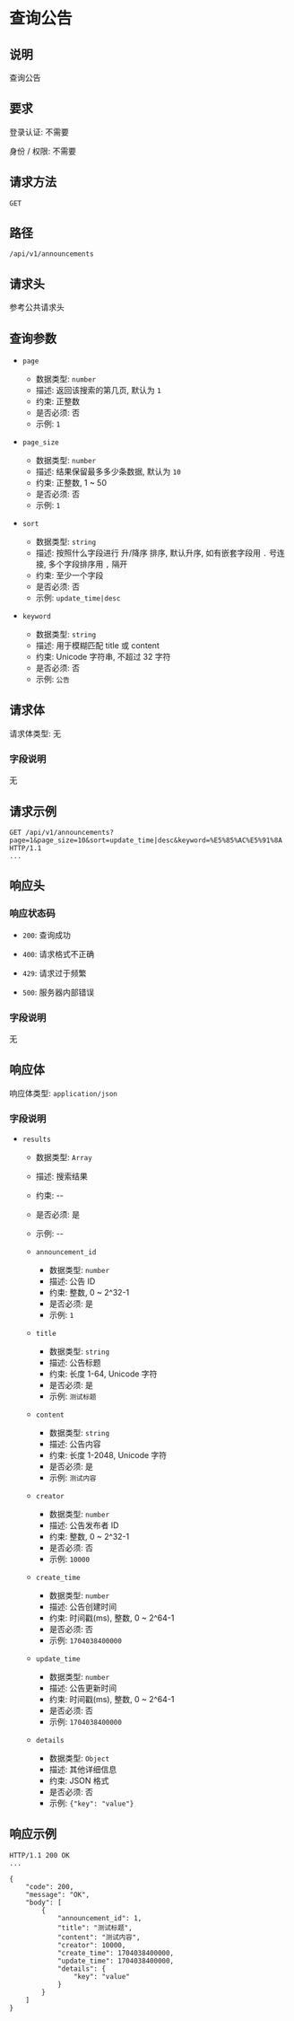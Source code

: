 # 查询公告

## 说明

查询公告

## 要求

登录认证: 不需要

身份 / 权限: 不需要

## 请求方法

`GET`

## 路径

`/api/v1/announcements`

## 请求头

参考公共请求头

## 查询参数

- `page`
    - 数据类型: `number`
    - 描述: 返回该搜索的第几页, 默认为 `1`
    - 约束: 正整数
    - 是否必须: 否
    - 示例: `1`

- `page_size`
    - 数据类型: `number`
    - 描述: 结果保留最多多少条数据, 默认为 `10`
    - 约束: 正整数, 1 ~ 50
    - 是否必须: 否
    - 示例: `1`

- `sort`
    - 数据类型: `string`
    - 描述: 按照什么字段进行 升/降序 排序, 默认升序, 如有嵌套字段用 `.` 号连接, 多个字段排序用 `,` 隔开
    - 约束: 至少一个字段
    - 是否必须: 否
    - 示例: `update_time|desc`

- `keyword`
    - 数据类型: `string`
    - 描述: 用于模糊匹配 title 或 content
    - 约束: Unicode 字符串, 不超过 32 字符
    - 是否必须: 否
    - 示例: `公告`

## 请求体

请求体类型: 无

### 字段说明

无

## 请求示例

```
GET /api/v1/announcements?page=1&page_size=10&sort=update_time|desc&keyword=%E5%85%AC%E5%91%8A HTTP/1.1
...
```

## 响应头

### 响应状态码

- `200`: 查询成功

- `400`: 请求格式不正确

- `429`: 请求过于频繁

- `500`: 服务器内部错误

### 字段说明

无

## 响应体

响应体类型: `application/json`

### 字段说明

- `results`
    - 数据类型: `Array`
    - 描述: 搜索结果
    - 约束: --
    - 是否必须: 是
    - 示例: --

    - `announcement_id`
        - 数据类型: `number`
        - 描述: 公告 ID
        - 约束: 整数, 0 ~ 2^32-1
        - 是否必须: 是
        - 示例: `1`

    - `title`
        - 数据类型: `string`
        - 描述: 公告标题
        - 约束: 长度 1-64, Unicode 字符
        - 是否必须: 是
        - 示例: `测试标题`

    - `content`
        - 数据类型: `string`
        - 描述: 公告内容
        - 约束: 长度 1-2048, Unicode 字符
        - 是否必须: 是
        - 示例: `测试内容`

    - `creator`
        - 数据类型: `number`
        - 描述: 公告发布者 ID
        - 约束: 整数, 0 ~ 2^32-1
        - 是否必须: 否
        - 示例: `10000`

    - `create_time`
        - 数据类型: `number`
        - 描述: 公告创建时间
        - 约束: 时间戳(ms), 整数, 0 ~ 2^64-1
        - 是否必须: 否
        - 示例: `1704038400000`

    - `update_time`
        - 数据类型: `number`
        - 描述: 公告更新时间
        - 约束: 时间戳(ms), 整数, 0 ~ 2^64-1
        - 是否必须: 否
        - 示例: `1704038400000`

    - `details`
        - 数据类型: `Object`
        - 描述: 其他详细信息
        - 约束: JSON 格式
        - 是否必须: 否
        - 示例: `{"key": "value"}`

## 响应示例

```
HTTP/1.1 200 OK
...

{
    "code": 200,
    "message": "OK",
    "body": [
        {
            "announcement_id": 1,
            "title": "测试标题",
            "content": "测试内容",
            "creator": 10000,
            "create_time": 1704038400000,
            "update_time": 1704038400000,
            "details": {
                "key": "value"
            }
        }
    ]
}
```